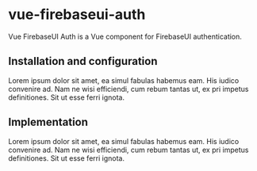 # vue-firebaseui-auth

Vue FirebaseUI Auth is a Vue component for FirebaseUI authentication.

## Installation and configuration
Lorem ipsum dolor sit amet, ea simul fabulas habemus eam. His iudico convenire ad. Nam ne wisi efficiendi, cum rebum tantas ut, ex pri impetus definitiones. Sit ut esse ferri ignota.

## Implementation
Lorem ipsum dolor sit amet, ea simul fabulas habemus eam. His iudico convenire ad. Nam ne wisi efficiendi, cum rebum tantas ut, ex pri impetus definitiones. Sit ut esse ferri ignota.

